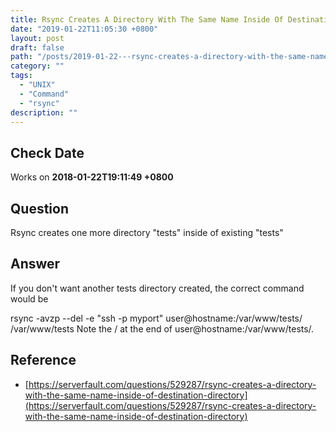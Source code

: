 ```yaml
---
title: Rsync Creates A Directory With The Same Name Inside Of Destination Directory
date: "2019-01-22T11:05:30 +0800"
layout: post
draft: false
path: "/posts/2019-01-22---rsync-creates-a-directory-with-the-same-name-inside-of-destination-directory"
category: ""
tags:
  - "UNIX"
  - "Command"
  - "rsync"
description: ""
---
```


## Check Date

Works on **2018-01-22T19:11:49 +0800**

## Question

Rsync creates one more directory "tests" inside of existing "tests"

## Answer

If you don't want another tests directory created, the correct command would be

rsync -avzp --del -e "ssh -p myport" user@hostname:/var/www/tests/ /var/www/tests
Note the / at the end of user@hostname:/var/www/tests/.

## Reference

- [https://serverfault.com/questions/529287/rsync-creates-a-directory-with-the-same-name-inside-of-destination-directory](https://serverfault.com/questions/529287/rsync-creates-a-directory-with-the-same-name-inside-of-destination-directory)
